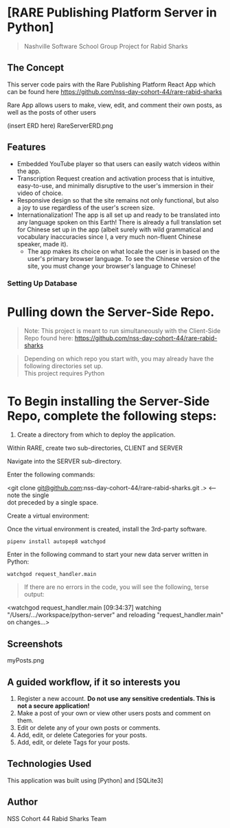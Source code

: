 # [RARE Publishing Platform Server in Python]

> Nashville Software School Group Project for Rabid Sharks

## The Concept

This server code pairs with the Rare Publishing Platform React App which can be found here https://github.com/nss-day-cohort-44/rare-rabid-sharks

Rare App allows users to make, view, edit, and comment their own posts, as well as the posts of other users

(insert ERD here)
RareServerERD.png

## Features

* Embedded YouTube player so that users can easily watch videos within the app.
* Transcription Request creation and activation process that is intuitive, easy-to-use, and minimally disruptive to the user's immersion in their video of choice.
* Responsive design so that the site remains not only functional, but also a joy to use regardless of the user's screen size.
* Internationalization! The app is all set up and ready to be translated into any language spoken on this Earth! There is already a full translation set for Chinese set up in the app (albeit surely with wild grammatical and vocabulary inaccuracies since I, a very much non-fluent Chinese speaker, made it).
    * The app makes its choice on what locale the user is in based on the user's primary browser language. To see the Chinese version of the site, you must change your browser's language to Chinese!


### Setting Up Database

# Pulling down the Server-Side Repo. 
 
> Note: This project is meant to run simultaneously with the Client-Side Repo found here: https://github.com/nss-day-cohort-44/rare-rabid-sharks  
 
> Depending on which repo you start with, you may already have the following directories set up.  
> This project requires Python  
 
# To Begin installing the Server-Side Repo, complete the following steps: 
 
1. Create a directory from which to deploy the application. 
	
<mkdir RARE>
 
Within RARE, create two sub-directories, CLIENT and SERVER 

<mkdir CLIENT>
	
<mkdir SERVER>
 
Navigate into the SERVER sub-directory. 
 
<cd CLIENT>
 
Enter the following commands: 
	
 <git clone git@github.com:nss-day-cohort-44/rare-rabid-sharks.git .> <-- note the single 	
dot preceded by a single space.  
 
Create a virtual environment: 
<pipenv shell>

Once the virtual environment is created, install the 3rd-party software. 

```pipenv install autopep8 watchgod ```

Enter in the following command to start your new data server written in Python: 

```watchgod request_handler.main ```

> If there are no errors in the code, you will see the following, terse output:  
 
<watchgod request_handler.main [09:34:37] watching "/Users/.../workspace/python-server" and reloading "request_handler.main" on changes…> 









## Screenshots

myPosts.png

## A guided workflow, if it so interests you

1. Register a new account. **Do not use any sensitive credentials. This is not a secure application!** 
1. Make a post of your own or view other users posts and comment on them.
1. Edit or delete any of your own posts or comments.
1. Add, edit, or delete Categories for your posts.
1. Add, edit, or delete Tags for your posts.

## Technologies Used

This application was built using [Python] and [SQLite3]  

## Author

NSS Cohort 44 Rabid Sharks Team
